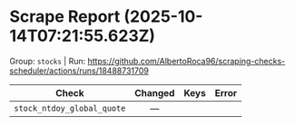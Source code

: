 # Scrape Report (2025-10-14T07:21:55.623Z)

Group: `stocks`  |  Run: https://github.com/AlbertoRoca96/scraping-checks-scheduler/actions/runs/18488731709

| Check | Changed | Keys | Error |
|---|:---:|:--|:--|
| `stock_ntdoy_global_quote` | — |  |  |
